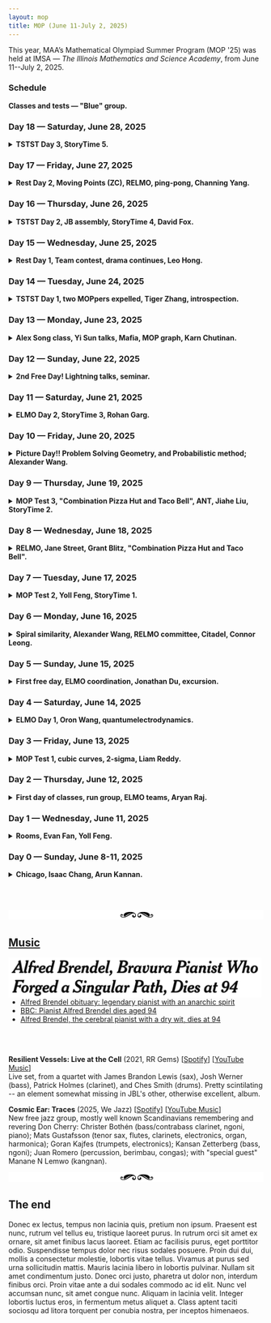 ```yaml
---
layout: mop
title: MOP (June 11-July 2, 2025)
---
```



This year, MAA’s Mathematical Olympiad Summer Program (MOP '25) was held at IMSA &mdash; *The Illinois Mathematics and Science Academy*, from June 11--July 2, 2025.

### Schedule 
<details>
<summary style="list-style: none;"><b>Classes and tests &mdash; "Blue" group.</b></summary>

<p align="center"><img src="/images/mop-classes.png" width="700" /></p>

<p align="center"><img src="/images/mop-classes-a.png" width="700" /></p>

<a href="https://shihankanungo.github.io/mop">↪️ Back to top</a>
</details>

### Day 18 &mdash; Saturday, June 28, 2025

<details>
<summary><b>TSTST Day 3, StoryTime 5.</b></summary> 

<br>

<br>
<a href="https://shihankanungo.github.io/mop">↪️ Back to top</a>

</details>


### Day 17 &mdash; Friday, June 27, 2025

<details>
<summary><b>Rest Day 2, Moving Points (ZC), RELMO, ping-pong, Channing Yang.</b></summary> 

<br>
First class was Inequalities III by Yang Liu. It was about a certain Putnam problem; and it was quite fun working through it.
Next we had Projective Geometry II &mdash; a super cool class on moving points by Zack Chroman (as in Zack’s Lemma). It was extremely fun to apply it to problems; but it is also very easy to mess up; so you have to be careful. 

<p align="center"><img src="/images/mop17.jpg" width="600"/> <br> <span style="color: gray"> Proving Poncelot with moving points &mdash; <b>ZC</b> Projective II. </span> </p>

For the PM class we had NT polynomials by Carl Schidkraut; he presented us some facts and then gave us a bunch of problems. There was one problem he said that if everyone at my table (me, Oron, Jiahe, Michael, and Jonathan) worked on it, we would be able to solve it before the end of class. Me and Michael solved it together in about 20 minutes! The problem was really cool though. 
<br><br>
We had RELMO Day 2 today. Dotted essentially just gave everyone the question papers and some people looked at the problems for fun. Jat solved my saturation question about grading a test; I actually think now that it was a pretty decent normal olympiad problem. 
<br><br>
I was planning to go with Jonathan, Liam, and Tiger for dinner, but Tiger was stuck grading the unofficial TSTST papers, so we couldn’t go. 
<br><br>
I played a lot of ping pong with Drake and Channing today. Channing is a super funny character; it’s a meme in Blue Mop that he’s “driving the bus”, and he is generally very goofy; his voice itself is hilarious.

<p align="center"><img src="/images/mop17a.jpg" width="350"/> <br> <span style="color: gray"> Channing Yang. </span> </p>

I think I know why I haven’t been able to sweep a test yet. It’s a mental block: my brain is not ready to accept myself in that position. Furthermore, the two times I think I did that (USAMO Day 2 and ELMO Day 2), it turns out that I fakesolved a problem. I need to believe that I can do it and stay focused on the test even after I’ve solved two problems. 

<br>
<a href="https://shihankanungo.github.io/mop">↪️ Back to top</a>

</details>

### Day 16 &mdash; Thursday, June 26, 2025

<details>
<summary><b>TSTST Day 2, JB assembly, StoryTime 4, David Fox.</b></summary> 

<br>
Today was TSTST Day 2. As in day 1, problem 1 was pretty trivial. Problem 2 was a 3d geo about a tetrahedron!!! I knew that there was no way they were actually giving us a 3d geo, so I did the obvious thing: unfold it. I then made some simple observations, but then got completely stuck. It turns out that you can just find a parallelogram among the sides in the diagram, which gives you the solution; a lot of people got the problem. P3 was a pretty easy graph theory problem; I solved it in a bit more than an hour. My solutions match the official one at test review almost word-for-word; so I likely did not fakesolve. 
<br><br>
We also had classes: one on analytic number theory, and one on parity in combo problems. The NT class was mostly just the proof of the <i>divisor summatory function</i> problem that involved cool stuff like the <i>Dirichlet hyperbola method</i>:
<details>
<summary><b>Analytic NT. Problem</b></summary>
  <img src="/images/mop16.png" width="700"/>
</details>
and then there was a bit of time for problems. The parity class was fun, too. It was taught by Andrew Gu. Channing presented a problem using <i>combination pizza hut and taco bell</i> flavor text (the colors were white red and yellow&mdash;the colors on a pizza and he said two colored edges were important cuz they were like combinations of two different colors). 
<br><br>
We had an assembly at 8:30 in the morning. John spoke about the situation of MOP students posting things online about IMSA and in general the “protesting” and things like “Thm. (IMSA-MAA) 2+2=5  …  Proof omitted” being written on the whiteboard in the hall commons (1984 reference). He said many good things that I agree with; MOP students should not be making a fuss about this; and it’s up to the staff to deal with the situation. Also, the RC’s and IMSA staff are not our enemies (as some people seem to think). After the meeting, I talked to Kailua (who Leo made me kill in Mafia) about the situation; she seems to be thinking about the situation in a sensible way (like me and Leo). We also had storytime today; the main topic was college. There were a lot of very useful discussions; and a lot of advice from the MOP staff to the students. 
<br><br>
I talked to David after storytime today. 

<p align="center"><img src="/images/mop13c.jpg" width="400"/> <br> <span style="color: gray"> David Fox </span> </p>

Michael Ma was talking about how you should try to identify when what you’re doing is making you feel “pain” (not like being tired or sleepy), or it feels like you are trying to be something you’re not. I then shared my experience with quitting physics olympiads and classical violin, and that prompted David to share that he no longer gets the same enjoyment from contest math problems as he did when he started. I talked to him about this more after storytime was over. He said that he started to do contest math because (a) he was competitive with Hannah and (b) he really enjoyed the ideas in the problems. However, he says that now he doesn’t get that same feeling. I think that this is the same thing that I believe: after a certain point, the creativity (or most of it) goes from contest math; and it becomes like a competitive sport. David’s also very competitive, and so he wants to keep doing for that reason. But I also asked him about what his relationship with higher math was. He said that his only exposure to it was Proof School classes, which turned him off it; he’s never really given it a try seriously. I suggested that he might want to try it; he could enjoy it (based on what he said about contest math; it seems that he genuinely enjoys thinking about math). Finally, he asked me about Gunn; because he’s considering switching schools (he also lives in Palo Alto). I told him that it’s very diverse (unlike Proof), there’s good teachers in every subject, and there are a lot more kinds of people and interests. I think that from what he said, the kids at Proof are a bit like Helios. I would think that switching to Gunn would be a good idea for him. 
<br><br>
I’ve had a lot of very interesting serious conversations in the last few days: with Liam and Calvin, Leo, Kailua, and David (and more, I think). This is something I’ve never done before; in general most of my talking with friends was just “chatting” or throwing jokes around. It’s very nice to be able to talk to people about serious things like these; rather than just thinking about them myself or with my parents. It’s kind of like groupsolving rather than solving problems individually; obviously you need to do the second, but the first can give you ideas that you wouldn’t have seen by yourself. 

<br>
<a href="https://shihankanungo.github.io/mop">↪️ Back to top</a>

</details>

### Day 15 &mdash; Wednesday, June 25, 2025

<details>
<summary><b>Rest Day 1, Team contest, drama continues, Leo Hong.</b></summary> 
<br>
Today was a rest day between TSTST 1 and 2. Instead of the AM Classes, we had a Team Contest. My team consisted of Oron, Tiger, Grant, Karn, and Brian (from Singapore). 
<details>
<summary><b>Team Contest Logistics</b></summary>
   It is like a GUTS round, except with olympiad problems&mdash;so you start with 3 problems. Every time you solve a problem you go into a different room and present your solution to one of the graders. If they buy it then its marked as solved and you can get the next problem (so you always have 3 unsolved problems to work on).
</details>
Everyone except me and Brian were geo mains, which was kind of funny. I spent a lot of time on problem 2, which was a very tricky combo problem. Grant was working on it, and then Tiger also tried it with me. I was finally able to get it, and I’m proud of my solution. I then spent the remainder of the time on an inequality, which I used Lagrange Multipliers on. I got really close, but I was not able to resolve the last inequality (which was pretty much just a bash) in time to present my solution to the graders. 
<br><br>
We also had a class on the derivatives on polynomials. Unfortunately I got stuck on one problem and I was not able to get it.
<br><br>
The drama from yesterday is escalating: Evan (Chen) is leaving MOP! The overwhelming sentiment is now that IMSA+MAA = evil and MOP is becoming like 1984/Animal Farm. I disagree strongly with everyone else. I think that the punishment was deserved and certainly not worth the outcry: rules are rules, we do not know all the facts or even most of them, and I think that IMSA and MAA were just doing their job. 
<br><br>  
On a brighter note, I attended Karn’s PowerPoint karaoke session, where people present a slideshow they’ve never seen before. I submitted my superalgebra presentation. I presented Royce’s submission, which was a super weird hodgepodge of random images and words.

<p align="center"><img src="/images/mop15a.png" width="700"/> <br> <span style="color: gray"> Scenes from PowerPoint Karaoke. </span> </p>

I talked to Leo Hong for quite a bit during dinner today, and he has a very interesting story. His dad made him do math when he was younger, and even gave him punishments, like jump roping for three hours (because of this, Leo won some jump roping competitions when he was 10). But Leo actually really likes to do math now. Unfortunately, his dad now wants him to play basketball at Chapel Hill for college and get a girlfriend. And both of these take priority over math. Leo wants to do math (he likes basketball, but he just does it for fun). I’m not sure if Leo has a good time at home; he says that a summer away from his dad is heaven for him, and he would not know how to deal with another summer at home. Leo’s also much more mature than he lets on. Out of the many people I talked to about the expulsion situation, he’s the only person who independently has the same viewpoint as me. He says that he’s done a lot of thinking about morals and ethics, and I think I see a lot of myself in him. 

<p align="center"><img src="/images/mop15.jpg" width="700"/> <br> <span style="color: gray"> ... with Leo Hong. </span> </p>

I’m having a much better time at MOP now that I’m focused on my priorities. Even though I’m doing less “fun stuff”, I think that my interactions are more meaningful, such as talking to Leo. I also feel more satisfied; when you put energy into something, it gives you a feeling like nothing else.



<br>
<a href="https://shihankanungo.github.io/mop">↪️ Back to top</a>

</details>

### Day 14 &mdash; Tuesday, June 24, 2025

<details>
<summary><b>TSTST Day 1, two MOPpers expelled, Tiger Zhang, introspection.</b></summary>  
<br>
Today was TSTST Day 1, but let me not get ahead of myself here. Let's start with the AM classes. First class is probably one of the best classes we’ve had. Zack Chroman taught Projective Geometry. We talked about a lot of stuff from defining cross ratio to going over circle points and DIT. I really liked Zack's approach to it because it was very  fundamental and not reliant on more "synthetic" background&mdash;it was taught without using any lengths. Zack asked me to present my solution to one of the exercises. It ended with the statement of DIT (but there were no applications to olympiad problems in this class). This is going to be a warm-up for moving points that will come later. 
<details>
<summary><b>Projective Geometry I. Problem</b></summary>
  <img src="/images/mop14p.png" width="700"/>
</details>
Second class was Linear Algebra by Daniel Zhu. He wanted us to not do the problems but just to find the linear algebra parts of them.
<details>
<summary><b>Linear Algebra. Problem</b></summary>
  <img src="/images/mop14pa.png" width="700"/>
</details>
<br>
Now for TSTST Day 1: I solved P1 in less than 10 minutes, and P2 was a functional equation similar to an ISL problem that I had seen before. It took a bit less than two hours. P3 turned out to be an anti-problem, but I was actually quite close. If I had written down every single one of my ideas, I might have gotten a couple more points.
<br><br>
Tiger Zhang is one of the most mature people at MOP, but he also has a silly side. He was one of the first people to appreciate “Combination”, and he likes to banter. He’s generally pretty quiet, but he’s not shy at all. 

<p align="center"><img src="/images/mop14.png" width="400"/> <br> <span style="color: gray"> Tiger (Qiao) Zhang </span> </p>

Today there was a lot of drama. Apparently some RC saw footage of two people kissing in the hall commons between 12:00 and 3:00 (when you’re not allowed to be inside). This resulted in the two people getting expelled from MOP (by IMSA and MAA; MOP staff fought hard for them), as well as the staff member who opened the door for them. Practically everyone at MOP is worked up about this and they did some kind of protest (where they went on an unauthorised walk to get food for the two people) in the evening.
<br><br>
On a more personal note, I had a long talk with Baba about my relationship with math, and me wasting my time and not paying attention to the math at MOP. I am going to do some introspection in the remainder of MOP and decide what I am going to do going forward. I think that I want to do math, but I need to be stronger about my commitments. <br>

<a href="https://shihankanungo.github.io/mop">↪️ Back to top</a>

</details>

### Day 13 &mdash; Monday, June 23, 2025

<details>
<summary><b>Alex Song class, Yi Sun talks, Mafia, MOP graph, Karn Chutinan.</b></summary> 
<br>
First class was “A fun NT problem” by Alex Song, which was an Euler-Circle style Dirichlet character problem. It was split into 5 parts on the handout. The proof was using Dirichlet characters which are like functions from residue classes to roots of unity. It was fun to revisit the subject. 
<details>
<summary><b>A fun NT problem.</b></summary>
  <img src="/images/mop13p.png" width="700"/>
</details>
We then had a class called “Combinatorial Geometry” which is my favorite subject. This was taught by Olha Silina and it was about triangulations, and unfortunately, it was more like geometrical combo: it was about the combinatorial aspects of triangulations, which is less interesting for me. I prefer a more geometrical approach, like the Thaiangulations problem. First we did some exercises that were like trivial problems. Then the problems were really cool. 
<details>
<summary><b>Combinatorial Geometry. Problems</b></summary>
  <img src="/images/mop13pa.png" width="700"/>
</details>
PM class was a lecture on Zero-knowledge proofs by Yi Sun. Unfortunately, I didn’t understand much. I somehow don’t understand finance “money math” very well. 
<br><br>
After this, I went to the music rooms with Oron to practice for the talent show. We also did some more improvs there which were meh. The actual practice though went well. Then I left and Oron did some more improvs. Later, as Oron was walking back to the dorm, I got him to go back to the main building. As we were entering we ran into the IMO team leaving so we got Karn and Tiger to join us and we just went back to the music rooms. Liam and Jonathan also saw us so they went into our room (even though they hate the song that we were playing) and we all practiced together or wtv. It was really good also with Karn’s improvs. It was pretty fun, and we made a lot of progress. 
<br><br>
Jonathan has a funny app on his phone which lets him scan objects to get a 3D picture of them. He used it to make a funny video of Oron and me spinning around. We look like action figures.

<p align="center"><img src="/images/mop13b.png" width="300"/> </p>

Its still super hot, so today it got a bit boring at times. There was an assembly in the evening, which was fun; Dotted announced that the RELMO would be on Wednesday and Friday. I’m excited to see the returners’ (especially Liam's) reactions to the problems. We played Frisbee after the assembly, which was pretty fun. 
<br><br>
David Fox is organizing Mafia, which is starting tonight; I’m a “town vigilante”, which means that I get to kill people! (not irl of course). 
<br><br>
Catherine Xu is making a digraph of students at MOP and their crushes, but it turns out that all 38 responses to the form so far are trolls. One of them was “everyone” likes “Alexander Wang”.  

<p align="center"><img src="/images/mop13a.png" width="400"/> <br> <span style="color: gray"> Catherine Xu </span> </p>

Karn Chutinan is a fun person to talk to. He somehow knew “Combination Pizza Hut and Taco Bell” from before MOP, and he also plays improv piano like Oron does. His playing is extremely funny (you heard that right &mdash; piano playing _can_ be funny). He sometimes self-deprecates though, and he is a bit moody sometimes.
<br><br>
Another camp called “PROMISE” is at IMSA now, and it’s pretty big. IMSA’s PROMISE Program addresses the unique challenges of culturally, linguistically, and economically diverse (CLED) students interested in STEM education by providing academic enrichment programming at low to no cost. There are lots of middle schoolers. This means that we have to share the dining hall, and somehow our lunch period got cut to just 30 minutes! 
<br><br>
Today is the day before TSTST. People seem to be less worried about it than I expected; but of course some people are locked in. These people include Liam, Jonathan, me, and Yoll (he really wants to make TST group). I don’t know if Oron is locked in or not; he is generally kind of silly all the time. On the other hand, many people are just going on with their day as usual. I guess that for many people, MOP is the pinnacle of their HS career. But not for me (I hope)! <br>

<a href="https://shihankanungo.github.io/mop">↪️ Back to top</a>

</details>


### Day 12 &mdash; Sunday, June 22, 2025

<details>
<summary><b>2nd Free Day! Lightning talks, seminar.</b></summary> 
<br>
Today was Sunday &mdash; a free day! Yay! There were no classes and no tests. The only math-related thing I did was work on the RELMO with Dotted. We have 12 problems, which is perfect: we can do a RELMO with 6 and a RELSMO with the other 6. Tony Lu gave us a really nice problem based on his PRIMES research with Prof. Gotti. Most of the problems are intended to be solvable, or at least possible to get some points. But all of them are extremely annoying.
<br><br>
It was super hot today! We had an excursion planned, but the RCs didn’t let us go because of the heat. This also meant that most people were pretty lethargic, and obviously there were no outdoor sports. 
<br><br>
One good thing was “Lightning Talks”, which were run by Vincent Trang and Vivian Loh. Basically a lightning talk is you get to go up and talk about anything you want for at most 4 minutes (but people can go up multiple times so wtv). People kept signing up during the event, and we ended up having 40 talks in total. I did eight of them! At #3 I told a story and as you could guess its characters were pizzas, tacos, and combination pizza tacos. So like there was some social hierarchy with combination pizza tacos on top then tacos then pizzas. and every year theres a hunger games for the pizzas and the winner is turned into a taco and the same thing for the tacos the winner is turned into a pizza taco. So I was telling the story about a pizza who wins the hunger games and becomes a taco but then my 4 minutes run out 💀 Then I come again at #10 with Leo Hong, and we speedran factorization theory and got Samuel to admit orz with a card “trick”. I return again at #17 &mdash; this time I finish my pizza taco story. So the protagonist then wins the taco hunger games and becomes a pizza taco. So he's with this pizza taco girl at a dance and the girl asks him to get her some wine so he goes but the line is really long. Then she wants a cocktail or smth but the line is even longer. So she finally asks him for some punch but there is no punchline ...
<br>
Some other notable ones: I presented about ultraproducts. Karn did a lot of “morally incorrect” geometry, Samuel had a really cool geo presentation about the British Flag Theorem, and Oron, me and Tiger sang “Combination Pizza Hut and Taco Bell” a capella.

<p align="center"><img src="/images/mop12a.png" width="500"/> <br> <span style="color: gray"> Speakers for "lightning talks" &mdash; I am in 8 of the 40!  </span> </p>

I think that up untill just a few days ago, I was not fully tuned into the MOP experience. I would basically just go to classes, take tests, and play frisbee and cards; I didn’t really get to interact with other people. But starting from a few days ago, I’ve begun to utilize all the things that I can do at MOP that I can’t do at home. For example: playing “Combination” with Oron and Tiger in the music rooms, attending storytime, working on the RELMO with Dotted, and more. I am having so much fun now; I wasn’t even able to sleep yesterday!

<p align="center"><img src="/images/mop12.jpg" width="500"/> <br> <span style="color: gray"> Tomfoolery at MOP; L to R: Michael Luo, Kevin Long, Daniel Ge.  </span> </p>

<a href="https://shihankanungo.github.io/mop">↪️ Back to top</a>

</details>


### Day 11 &mdash; Saturday, June 21, 2025

<details>
<summary><b>ELMO Day 2, StoryTime 3, Rohan Garg.</b></summary>  
<br>
Today was ELMO day 2. P4 was a geo problem; we had to prove that a circle and a line were tangent. Unfortunately, my diagram had an inaccuracy, so I spent the first hour not realizing that the tangency point was a point already in the diagram. Then I knew it would be an angle chase; which proved to be a bit tricky. I got it relatively easily though. P5 was a number theory problem, which I fakesolved at first. But since I knew that I was going to make a mistake, I carefully checked my solution and caught the error. I then proceeded to fix it and get a correct solution. P6 was a combo problem which looked familiar, but I wasn’t able to make much nontrivial progress. It turns out that no one solved it; in fact no one (including the IMO team) but the proposer of the problem was able to do so. I was a bit bummed, because this meant that I would lose to Royce Yao by 2 points in the overall ELMO. But I guess this is my fault: I missed 3 completely gettable points on P1. 
<br><br>
Today was a relaxed day; nothing much besides the ELMO happened. We had pizza for dinner after the ELMO, and we also had storytime. There were not many people at storytime, but it was still fun. 

<p align="center"><img src="/images/mop11b.jpg" width="300"/> <br> <span style="color: gray"> Just got out of storytime ... </span> </p>

Now even the staff know about Combination Pizza Hut and Taco Bell! I think it was because I put it on all of my MOP Test 3 solutions. Some people also made a trio of polls on the MOP server: “I’m at the Pizza Hut”, “I’m at the Taco Bell”, “I’m at the combination pizza hut and taco bell”. As of Saturday evening, it has 15 likes and only 5 thumbs downs. 

<p align="center"><img src="/images/mop11.png" width="400"/> <br> <span style="color: gray"> Polls in the MOP discord server </span> </p>

Rohan Garg is a pretty chill guy. He’s not a super excitable person like many other MOPpers, but he does like to talk, especially while playing cards. He is a "geo super-antimain", and say’s that he’s an NT main, but he solved the geo and didn’t solve the NT on this test…

<p align="center"><img src="/images/mop11a.png" width="300"/> <br> <span style="color: gray"> Rohan Garg </span> </p>

ELMO Day 2 went well, but I still made a mistake (even though I caught it). I need to figure out how to stay calm, and do everything correctly the first time. <br>

<a href="https://shihankanungo.github.io/mop">↪️ Back to top</a>

</details>


### Day 10 &mdash; Friday, June 20, 2025

<details>
<summary><b>Picture Day!! Problem Solving Geometry, and Probabilistic method; Alexander Wang.</b></summary>  
<br>
Today was picture day!! 

<p align="center"><img src="/images/mop10.jpg" width="700"/> <br> <span style="color: gray"> MOP 2025 on the bleachers!!. </span> </p>

I also have a surprise for baba — I said I won’t tell him what till the talent show. It's going to be a surprise. It will involve me and Oron playing improv piano.
<br><br>
The classes today were super good! Our first class was “Problem Solving Geometry”, taught by Brian Lawrence. There were no configs, big theorems or bashing; just pure geo. It was about methods to get unstuck on geo problems. I really liked how he told us to pay attention to how we got unstuck on a problem, and made a list of questions to ask ourselves. I think that if I use these ideas, I can become very good at synthetic geo. 
<details>
<summary><b>Problem Solving Geometry. Problem</b></summary>
  <img src="/images/mop10p.png" width="700"/>
</details>
We next had a Probabilistic Method class taught by Milan Haiman. Jiahe and I solved an RMM 3 in two different ways! We even generalized the problem. 
<details>
<summary><b>Probabilistic Method. Problem</b></summary>
  <img src="/images/mop10pa.png" width="700"/>
</details>
PM class was True/False by Jordan Lefkowitz, where each question becomes easy once you’re convinced what the answer is. It was basically like a bunch of true-false questions to build intuition. Most of them ended up being anti-problems though. I spent a lot of time on a problem involving Liam and Tiger playing a game; but I wasn’t able to get it. 
<details>
<summary><b>True/False. Problem</b></summary>
  <img src="/images/mop10pb.png" width="700"/>
</details>
I’ll keep thinking about it because Jordan said it was a nice problem.
<br><br>
At the end of the class we started playing polytrack again. Cezar found a skip on Oron’s combination pizza hut and taco bell map so we played it a while and reduced the fastest time by over 5 seconds.
<br><br>
After class we had a group photo with everyone. After that Oron, Tiger, and I went to the music practice rooms to start practicing for the talent show act. At some point Oron and I got sidetracked and started doing improvs together. it was interesting and sounded really good and was fun. Also dotted was there at the same time and he was mitting.
<br><br>
Alexander Wang is not very mature, but he’s nice to talk to once you get to know him. He’s a loud person, and he tends to be at the center of the conversation (but not in a bad way!). He’s also quite good at piano; like I said above, we heard him practicing in the music rooms. Tiger and Oron are also very good; I think that Tiger is the best. 

<p align="center"><img src="/images/mop10a.jpg" width="400"/> <br> <span style="color: gray"> Alexander Wang aka <i>dottedcaculator</i> </span> </p>

I’ve made far too many mistakes on the tests. Tomorrow is ELMO, and the TSTSTs are coming up. No more fooling around. I need to be 100% focused on the tests and make sure that I perform to the peak of my ability. <br>

<a href="https://shihankanungo.github.io/mop">↪️ Back to top</a>

</details>


### Day 9 &mdash; Thursday, June 19, 2025

<details>
<summary><b>MOP Test 3, "Combination Pizza Hut and Taco Bell", ANT, Jiahe Liu, StoryTime 2.</b></summary> 
<br>
MOP Test 3 was today; I was able to solve P1 quite easily using <i>Combination Pizza Hut and Taco Bell</i>; essentially, we had a sequence with two properties and I called the first one <i>Pizza Hut</i> and the second one <i>Taco Bell</i>. P2 was a hard geo problem (which only Tiger solved synthetically; everyone else complex bashed or used the isoptic cubic) &mdash; I just submitted the lyrics to <i>Combination Pizza Hut and Taco Bell</i>; I’m hoping to get a style score that satisfies x(1-x)=0. P3 was a combo problem which I fakesolved (argh!!). I got the first idea, which was to make it a graph, but I thought there was only one possibility for the graph. I had even checked and rewritten my solution, but I didn’t catch the mistake. I believe I would have solved the problem if I had caught the mistake.
<br><br>
First class was Inequalities II by Alex Song. It was about smoothing, but I was playing polytrack with Oron.
<details>
<summary><b>Inequalities II. Problem</b></summary>
  <img src="/images/mop9p.png" width="700"/>
</details>
Second class was Diophantine Equations by Victor Wang which was like the hardest class we have had so far, and the problem set was exactly like in Euler Circle: the problems were super hard and P10 on the handout was literally an open problem! 
<details>
<summary><b>Diophantine Equations. Problem</b></summary>
  <img src="/images/mop9pa.png" width="500"/>
</details>
I also played polytrack during this class. In particular, Oron and I made randomly generated maps and named them Combination Pizza Hut and Taco Bell.


<br><br>
Jiahe is very good at both olympiad math and theory; like me. In all of the non-geo theory classes, we are usually the ones answering all the questions. For example, in the entropy class, the instructor at one point asked a question and said “could somebody who is not one of the two people who’ve been answering everything please tell us how to do this?”

<p align="center"><img src="/images/mop9.png" width="400"/> <br> <span style="color: gray"> Jiahe Liu </span> </p>

I attended storytime today. On the way, Oron stepped on my shoelace, which destroyed it! Oops!! 

<p align="center"><img src="/images/mop9a.jpg" width="300"/> <br> <span style="color: gray"> My shoelace is now a combination shoelace and horse-tail! </span> </p>

The storytime discussions were quite stimulating. We talked about old- vs. new MOP&mdash;basically the old people talking about being old and stuff and the young people talking about stuff; how COVID affected math olympiads; Michael Ma making USAMO in 3rd grade; Zuming Feng stories; having 3 vs 4 problem tests; brainrot from old mops; contest mindset; and more. I’m glad that I attended, and I’ll definitely go again. Also, the whole time I was spamming combination pizza hut and taco bell!
<br><br>
Tomorrow, I will ask Evan Chen to make me a geo bashing handout. I’ve realized that I might become a geo antimain if I’m not careful. That’s something I do not want to be. <br>

<a href="https://shihankanungo.github.io/mop">↪️ Back to top</a>

</details>


### Day 8 &mdash; Wednesday, June 18, 2025

<details>
<summary><b>RELMO, Jane Street, Grant Blitz, "Combination Pizza Hut and Taco Bell".</b></summary>  
<br>
First class was Constructions by Andrew Gu which was a graph theory class.  
<details>
<summary><b>Constructions. Problem</b></summary>
  <img src="/images/mop8pa.png" width="600"/>
</details>
The problems were cool. One thing that happened was I started listening to "combination pizza hut and taco bell" over and over so I started spamming that and Oron kept asking me to stop! But then he went home and listened to the song; and now he’s my partner in crime! Yay! This has now become kind of a meme. Next class was Power(of a)Point by Tristan Shin which was like Power of a Point, Linearity of Power of a Point, and Forgotten Coaxiality. it was cool except all the proofs were coordbashes.
<details>
<summary><b>PowerPoint. Problem</b></summary>
  <img src="/images/mop8pb.png" width="600"/>
</details>
The PM class was Quadratic Inequalities by Daniel Zhu about inequalities of the form <img src="/images/mop8p.png" width="150"/> It was also pretty fun and cool. 
<details>
<summary><b>Quadratic Inequalities. Problem</b></summary>
  <img src="/images/mop8pc.png" width="600"/>
</details>
<br>
I worked on my RELMO problems today. It’s not easy to write problems; even if you’re trying to make them as bad as possible. I have a problem taken from my Geneson project; unfortunately I don’t know how to solve it. I was able to finish the second one; about the S-matrix conjecture.
<br><br>
I like talking to Grant Blitz. He is refreshingly “not-asian” and his voice is very nice to listen to. He is a geo-main, and he goes to Exeter, just like Evan Fan. I think he is a very unselfish person; and he cares about others.
<br><br>
We had Jane Street today &mdash; the estimathon was unbelievably hard! I was on the Minnesota team which had one Minnesota person (Michael Luo) and a bunch of other people. Michael said his team usually does well on estimathon but we did it the same way he told us to and we got like second to last place!! 💀 Well like this estimathon was just hard or something. The team with all the staff won, of course (their team name was "mop students") well at least it was fun. They also gave out t-shirts but they were just the cake cutting ones which I already had. 

<p align="center"><img src="/images/mop8.png" width="500"/> <br> <span style="color: gray"> Estimathon! L to R: Daniel, Kevin, Tarun, Aryan, (also Michael, Oron). </span> </p>

MOP test 3 is tomorrow; I want to make this my “comeback”. I would like to solve a hard problem; a problem that I’m proud of doing. <br>

<a href="https://shihankanungo.github.io/mop">↪️ Back to top</a>

</details>

### Day 7 &mdash; Tuesday, June 17, 2025

<details>
<summary><b>MOP Test 2, Yoll Feng, StoryTime 1.</b></summary> 
<br>
MOP Test 2 was today. Problem 1 was an anti-problem!!!! I spent almost 3 hours on it, and I seriously thought that I was going to get swept. But I got it eventually. Unfortunately, I didn’t have time to solve P2, which was hard. I had all the right ideas though, and if I had more time I think I would have got it. It turns out that I was kind of right to be scared &mdash; Jonathan and Oron both got swept, and I am predicting 720. 
<br><br>
We had classes on Determinants and Entropy today. Determinants was taught by Serena An and involved Vandermonde determinant and path counting. The path counting stuff was cool. The second class&mdash;on Entropy&mdash;was taught by Rachel Zhang; it was a bit weird and kind of confusing but cool. 
<details>
<summary><b>Entropy. Problem</b></summary>
  <img src="/images/mop7p.png" width="700"/>
</details>
Both classes were interesting, although the problems felt a bit like AIME problems &mdash; i.e., computational.
<br><br>
I think Yoll Feng looks up to me; he has often expressed concern about the TSTST and asked me for advice. And today he asked me for some of my “orzness” before the test. I told him that he’d do fine.
<br><br>
Today was storytime; I had completely forgotten about it. I hadn’t checked my computer the whole day since I didn’t take it in my bag, so I didn’t see Baba’s message. I went after I called Baba and I saw the message, but it was too late. Hopefully, I will catch another one before MOP ends.
<br><br>
In this MOP test, I didn’t make any mistakes. However, I think that I might have spent a bit too much time on P1 going down a rabbit hole. I think that I should remember to stop and look for alternate approaches; I sometimes trust my intuition too much. <br>

<a href="https://shihankanungo.github.io/mop">↪️ Back to top</a>

</details>

### Day 6 &mdash; Monday, June 16, 2025

<details>
<summary><b>Spiral similarity, Alexander Wang, RELMO committee, Citadel, Connor Leong.</b></summary> 
<br>
Today we had a class by Vivian Loh on spiral similarity! (Baba’s favorite subject). The class was interesting but the examples were just begging to be complex bashed. 
<details>
<summary><b>Spiral Similarity. Problem</b></summary>
  <img src="/images/mop6p.png" width="700"/>
</details>
Then we had two consecutive classes on polynomials. Polynomials 1 was taught by Victor Wang. The problems were too notation heavy. One was a nerfed version of ELMO P3.  Polynomials 2 was taught by Eric Larson. It was slightly easier to understand. It had Decartes’ Rule of Signs 💀.
<details>
<summary><b>Polynomials I & II. Problems</b></summary>
  <img src="/images/mop6pa.png" width="700"/>
</details> 
I also talked to Dotted about RELMO, and it turns out that we both ripped a problem each from our respective PRIMES projects, and they are both about extremal functions.
<br><br>
Connor Leong is an excellent Frisbee player. After the ELMO, he said that my P3 submission was “brilliant” multiple times. Also, when we play Frisbee, if we are on opposite teams, he always guards me and if we are on the same team, he always dabs me up when we score a point. I think that he likes me a lot, and I like him too. He is part of the "cards group”, which also includes Vihaan, Rohan, David (who is probably the best at Frisbee), Ryan, and Kailua. I’ve started joining them for cards in the past few days.

<p align="center"><img src="/images/mop6a.png" width="500"/> <br> <span style="color: gray"> Connor Leong </span> </p>

Our second Assembly was today. We voted on the MOP t-shirt. There were 3 designs: one about a cross-section of a cube (which had nothing to do with the USAMO), one with the letters M,O,S,P in a grid, and one which had the words MOSP and YAY which looked like they were written with a computer mouse, and a graph symbolizing USAMO P2. I wanted the last one to win, but alas common sense prevailed and the first one won. 
<br><br>
At 4PM we had the Citadel presentations and they gave us free dinner that was pretty good. First they interviewed Daniel Hu who works there (he wrote 2020 ELMO P4) about the company and other stuff. After that they had us play this big puzzle game about like art pieces or whatever. After that they gave us Citadel sweatshirts. YAY!!
<br><br>
Yesterday, I was able to get a sound sleep by wrapping a shirt around my eyes as an eye mask, and playing Max Richter “Sleep” on my earbuds. I think that I will do that for the rest of camp. Baba has also ordered an eye mask for me, which I will probably get tomorrow.

<p align="center"><img src="/images/mop6.png" width="400"/> <br> <span style="color: gray"> Breakfast in the cafeteria. </span> </p>

<a href="https://shihankanungo.github.io/mop">↪️ Back to top</a>

</details>

### Day 5 &mdash; Sunday, June 15, 2025

<details>
<summary><b>First free day, ELMO coordination, Jonathan Du, excursion.</b></summary> 
<br>
Today was an off day: there were no classes (except for a seminar on elliptic integrals). But ELMO coordination was in full swing. Calvin spent 5 hours arguing with Liam about our team’s problem 1 submissions, and a good bit of that was on mine. They were debating whether to give a 4 or a 5. I felt that I should have got a 5, but due to the way that other peoples solutions were graded, we had to settle on a 4. But this caused me to decide to join in participating in writing the RELMO, and I’ve started working on a problem which imitates ELMO P2 and my P1 coordination, except in the problem I win.
<br><br>
I hang out with Jonathan quite a bit; we often sit together during MOP classes. He has an extremely good sense of humor and often makes very funny jokes. 

<p align="center"><img src="/images/mop2b.png" width="400"/> <br> <span style="color: gray"> with Jonathan Du </span> </p>

Today Jiahe organized a walk where a bunch of people went on an “excursion” to a place with a bunch of restaurants. I planned on going, but I was talking with Calvin about ELMO coordination when they left.

<p align="center"><img src="/images/mop5.png" width="500"/> <br> <span style="color: gray"> Poker with a 7-2 hand. <br> L to R: Daniel Ge, Eden He, Evan Fan, and Grant Blitz </span> </p>

I have made too many silly mistakes on the tests: 3 out of 5 problems I attempted. I think I need to sleep earlier so that I don’t get woken up by random noises, and I also need to be calmer during the tests. <br>

<a href="https://shihankanungo.github.io/mop">↪️ Back to top</a>

</details>


### Day 4 &mdash; Saturday, June 14, 2025

<details>
<summary><b>ELMO Day 1, Oron Wang, quantumelectrodynamics.</b></summary> 
<br>
First class was NT about stuff of the form <i>x<sup>n</sup>-y<sup>n</sup></i>. It was taught by John Berman. It was interesting and had some cyclotomic polynomial stuff. At the end there was this one problem of Erdös that had a crazy black magic feeling solution. A problem i liked: 
<details>
<summary><b>Number Theory. Problem</b></summary>
  <img src="/images/mop4p.png" width="600"/>
</details>
Second class was a Geometry class taught by Rachel Zhang about expansion which is a weird technique in geo (and NOT anything else). Basically the idea is to orient all lines and circles, then expansion is to increase the radius of all circles and lines in a directed sense. This way, tangencies are preserved, and nice stuff can happen if you turn some circles into points. 
<details>
<summary><b>Geo Transformations. Problems</b></summary>
  <img src="/images/mop4pa.png" width="600"/>
</details>
<br>
Today was ELMO day 1. Dotted decided to troll us by making the ELMO as the “Error-Littered Math Olympiad”, where all the problems were covered with random error messages and one of them was in Japanese. The ELSMO (which is supposed to be the troll version) was the “Elmo Loves Swapping Math Olympiads”, and was the actual test. I got P1 pretty quickly: it was an arrow problem. P2 was easy for me as well, mostly because I was able to reduce it to a problem from the Blue MOP combinatorics class (which I had solved). I then proceeded to spend 3 hours on P3, continually fakesolving and patching my solution until I finally got it. But right after the test, I realized that I got the wrong answer, and then someone pointed out that I misread the problem. It turns out that this happened to a bunch of people, and I was feeling very grumpy about that. But, in the evening, as Dotted was going through our team’s P3 submissions, he said that I should get a 4 or a 5 (which would be one of the top scores)! It turns out that my solution was on the right track, and most of it actually matched the official (correct) solution! So I’m feeling good now! Yay!
<br><br>
Oron is a very interesting character. Whenever he is working on a problem he starts randomly saying the words "Yay", "Spam", and "Buh". Someone said that MOP has a tradition of degen a few days ago. I think this is it.

<p align="center"><img src="/images/mop4.jpg" width="400" /> <br> <span style="color: gray"> Oron Wang </span> </p> 

Today Grant Blitz and I were able to figure out who <i>quantumelectrodynamics</i> (QED) was. A lot of people have been trying to find out, and yesterday Liam and Oron concluded that it was an alt account. At breakfast, Grant saw that QED was online, so I asked him to text QED "are u at breakfast?" to which QED replied "yes", so we immediately looked around to see who was on their phones. But then QED went offline, so we looked to see who had just put away their phone. There was one person who did: it was Dotted. We then sent him a few more texts, and the online/offline and typing patterns exactly matched! Dotted still won’t admit that he’s QED though.
<br><br>
Tomorrow is an off day: no classes or tests. It will be nice to relax and just hang out.  <br>

<a href="https://shihankanungo.github.io/mop">↪️ Back to top</a>

</details>


### Day 3 &mdash; Friday, June 13, 2025

<details>
<summary><b>MOP Test 1, cubic curves, 2-sigma, Liam Reddy.</b></summary> 
<br>
The MOP classes today were both lecture-based. First class was Inequalities I with Alex (Zhuo Qun) Song. It was actually just an intro to Lagrange multipliers. Almost all of the class was theory and we only did one problem:
<details>
<summary><b>Inequalities 1. Problem</b></summary>
  <img src="/images/mop3p.png" width="500"/>
</details>
The second class was Cubic curves by Evan Chen. First he talked about Cayley-Bacharach, both cubic and quartic, then a little about the circle points, and then he went over isoptic and isopivotal cubics. However, I have no clue how to apply any of this to olympiad problems.  
<details>
<summary><b>Cubic curves. Problems</b></summary>
  <img src="/images/mop3pa.png" width="500"/>
</details>

We also had our first MOP test, which I did reasonably well on (expecting 750). I spent a lot of time on P2 with a completely wrong idea but I ultimately figured it out. However I didn't have time to fully finish the writeup &mdash; I got to a point where the finish is quite easy. Also, my solution has a small (patchable) error.
<br><br>
We had a 2-Sigma dinner, where they gave a presentation and also got us free boba. The boba was good, but Arun’s explanation of what quants do was much better than the presentation.
<br><br>
Today I found out that Liam skipped two grades &mdash; just like me! He is a very nice person, and he cares about other people. He will always help you out if you ask him.

<p align="center"><img src="/images/mop3.png" width="400"/> <br> <span style="color: gray"> with Liam Reddy and Aryan Raj </span> </p>

ELMO is tomorrow. I’m feeling good about it &mdash; coming in strong after the MOP test. I will skip my run tomorrow&mdash;after all, it’s Saturday. I will also be doing my laundry. <br>

<a href="https://shihankanungo.github.io/mop">↪️ Back to top</a>

</details>


### Day 2 &mdash; Thursday, June 12, 2025

<details>
<summary><b>First day of classes, run group, ELMO teams, Aryan Raj.</b></summary> 
<br>
We had our first MOP classes today: on prime powers and hidden graphs in combo problems. The class on prime powers was taught by Jordan Lefkowitz. I sat at a table with Michael, Jonathan, Oron, Grant and Jason. There were several funny problems. 
<details>
<summary><b>Prime Powers. Problems</b></summary>
  <img src="/images/mop2p.png" width="500"/>
</details>
Except, instead of only doing the problems we also said stuff like "those who know" while we were doing them. yay <br>
The combinatorics class was with Milan Haiman. The theme of the class was graphs and the problems were pretty hard&mdash; P1 was >=20 mohs. One interesting problem:
<details>
<summary><b>Combinatorics. 2016 EGMO Problem 3</b></summary>
  <img src="/images/mop2pa.png" width="500"/>
</details>
  
I enjoyed both the classes, and what I really appreciated were the little insights that the instructors gave us while walking us through the solutions. 
<br><br>
I presented my 17-page solution to 4a bounty in MOP homework review. Evan also shared it with Dmitry Fomin for him to include in the book he is planning to publish!
<br><br>
MOP loves to play sports! I went for a run with Liam, Tiger, and Aryan in the morning. I think that this is going to be the running group. All four of us are serious. I also played basketball for an hour, and then played Frisbee for an hour. I played for 3 hours today ... would make Baba proud!
<br><br>
ELMO teams were decided; Jonathan told me I was in the first draft. 
There are 7 teams in ELMO and they compete for the best score. Its a team captain format &mdash; each captain is one of the returners. I found out that I'm on team <b>Xooks</b> (captains: Calvin Wang and Oron Wang) and my team id is XOO7 ... so I guess that makes me James Bond!
<br><br>
I met Aryan Raj on the bus to IMSA. I like talking to him a lot; I think it is because we are on the same wavelength about many things.

<p align="center"><img src="/images/mop2.jpg" width="350"/> <br> <span style="color: gray"> Aryan Raj </span> </p>

I had a lot of fun at MOP today. Tomorrow is our first test. Time to lock in! <br>

<a href="https://shihankanungo.github.io/mop">↪️ Back to top</a>

</details>


### Day 1 &mdash; Wednesday, June 11, 2025

<details>
<summary><b>Rooms, Evan Fan, Yoll Feng.</b></summary>
<br>
Oron, Grant, and I decided to explore the main building&mdash;except we had no idea which entrance was actually the <i>main</i> one. So naturally, we ended up walking around the entire building before finally finding it.
<br><br>
We started off in the cafeteria, which was pretty big, and then tried to make our way to the academic wing. That… did not go smoothly. The place was basically a maze, and we got kind of lost. But we eventually found our classrooms, which looked pretty interesting. 
<br><br>
After that, we stumbled upon an open area with whiteboards and two very sad-looking markers. They were almost out of ink, but that didn’t stop Oron from drawing a Skibidi Toilet and an Amogus. As we were about to leave, we ran into some other people who were also exploring, so they joined us in the whiteboard zone. We started sharing our favorite problems—someone wrote up 2010 N3—and more people kept trickling in. Eventually, the whiteboards were completely filled with math problems (and a skibidi toilet and amogus). 
<br><br>
By that time, it was almost 5, so we headed to dinner. The food was (apparently) worse than last year, but honestly better than I expected, given how much the pre-MOPpers had complained.
<br><br>
The general community at MOP is quite friendly and inclusive. People play a lot of cards, and we also played pickleball.
<br><br>
Our rooms are pretty good; exactly like the pictures Hannah shared. We overlook a really nice view from the window. I’m sharing the room with Evan Fan, another junior. I like him quite a bit, and he reminds me of Allen Li from physics camp.

<p align="center"><img src="/images/mop1.png" width="400" /> <br> <span style="color: gray"> Evan Fan &mdash; my roommate! </span> </p> 

Yoll is exactly like Jerry Guo, but nicer I think; he is also quite funny! I will be going for a run in the morning with Liam. 
<br><br>
I’m excited for MOP. I think that I will have a great time, and make a lot of friends. <br>

<a href="https://shihankanungo.github.io/mop">↪️ Back to top</a>

</details>

### Day 0 &mdash; Sunday, June 8-11, 2025

<details>
<summary><b>Chicago, Isaac Chang, Arun Kannan.</b></summary>
<br>
Reached Chicago a few days early and stayed at <i>The Chicago Marriott Southwest at Burr Ridge</i> &mdash; which is a fantastic hotel! Our room overlooked a beautiful view with a pond within a lush green rolling meadow. 

<p align="center"><img src="/images/burr-ridge.png" width="500" /></p>

Dinner on Sunday was pizza at <i>Stix and Stones</i> which was incredible. <br> On Monday I met with Isaac Chang at the University of Chicago, where he is doing a triple major &mdash; Math, Physics, and CS!  

<p align="center"><img src="/images/isaac.jpg" width="400" /></p>

Isaac showed us around the campus and told us many interesting anecdotes. Mama took us to lunch at <i>West 57th</i>. In the evening, we had a fabulous dinner at <i>Kama Bistro</i> &mdash; black pepper lamb and achari chicken. I met with Arun on Tuesday at <i>Cupitol Coffee & Eatery</i>. For lunch, we went to <i>Momo Factory</i> followed by dinner at <i>Stix and Stones</i> (a repeat &mdash; yes it was that good!!). On Wednesday morning, mama and baba dropped me off at Terminal 2 of the Chicago O'Hare International Airport for the 1145AM shuttle to IMSA.

<p align="center"><img src="/images/mop0.jpg" width="400" /></p>

<a href="https://shihankanungo.github.io/mop">↪️ Back to top</a>
</details>


<br><br>

![separator](images/sep.png)


## [Music](#music)


<p align="left"><img src="/images/brendel.png" align="left" width="500"/> </p> <br><br><br>


- [Alfred Brendel obituary: legendary pianist with an anarchic spirit](https://www.thetimes.com/uk/obituaries/article/alfred-brendel-obituary-legendary-pianist-7rll6ln3z)
- [BBC: Pianist Alfred Brendel dies aged 94](https://www.bbc.com/news/articles/cjmmmrl4mz7o)
- [Alfred Brendel, the cerebral pianist with a dry wit, dies at 94](https://www.yourclassical.org/story/2025/06/17/npr-alfred-brendel-obituary)

<br><br>

**Resilient Vessels: Live at the Cell** (2021, RR Gems) \[[Spotify](https://open.spotify.com/album/2X8jItn6ZOL8UjbsA2rWJQ?si=7r8AiRu5TQiKuDrXvlJJnA)\] \[[YouTube Music](https://music.youtube.com/playlist?list=OLAK5uy_muxnFcXW9egcyb0arjnleV3IhC9fEzBfk&si=IhTF6TMUORi8E5qO)\] <br>  Live set, from a quartet with James Brandon Lewis (sax), Josh Werner (bass), Patrick Holmes (clarinet), and Ches Smith (drums). Pretty scintilating -- an element somewhat missing in JBL's other, otherwise excellent, album.

**Cosmic Ear: Traces** (2025, We Jazz) \[[Spotify](https://open.spotify.com/album/5w9BePfYZwwK2aaXq3HnJt?si=VkKfQ_4zRbyjpuH4Fodwpw)\] \[[YouTube Music](https://music.youtube.com/playlist?list=OLAK5uy_mfbGTqJGsu1ETmAzqncoR99Li1xZX1Gwc&si=rv3Is-8Qstax6J2c)\] <br> New free jazz group, mostly well known Scandinavians remembering and revering Don Cherry: Christer Bothén (bass/contrabass clarinet, ngoni, piano); Mats Gustafsson (tenor sax, flutes, clarinets, electronics, organ, harmonica); Goran Kajfes (trumpets, electronics); Kansan Zetterberg (bass, ngoni); Juan Romero (percussion, berimbau, congas); with "special guest" Manane N Lemwo (kangnan). 


![separator](images/sep.png)


## The end

Donec ex lectus, tempus non lacinia quis, pretium non ipsum. Praesent est nunc, rutrum vel tellus eu, tristique laoreet purus. In rutrum orci sit amet ex ornare, sit amet finibus lacus laoreet. Etiam ac facilisis purus, eget porttitor odio. Suspendisse tempus dolor nec risus sodales posuere. Proin dui dui, mollis a consectetur molestie, lobortis vitae tellus. Vivamus at purus sed urna sollicitudin mattis. Mauris lacinia libero in lobortis pulvinar. Nullam sit amet condimentum justo. Donec orci justo, pharetra ut dolor non, interdum finibus orci. Proin vitae ante a dui sodales commodo ac id elit. Nunc vel accumsan nunc, sit amet congue nunc. Aliquam in lacinia velit. Integer lobortis luctus eros, in fermentum metus aliquet a. Class aptent taciti sociosqu ad litora torquent per conubia nostra, per inceptos himenaeos.


